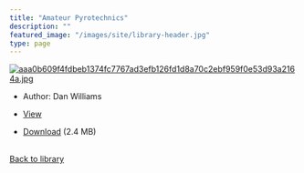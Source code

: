```yaml
---
title: "Amateur Pyrotechnics"
description: ""
featured_image: "/images/site/library-header.jpg"
type: page
---
```


<a href="" target="_blank">![aaa0b609f4fdbeb1374fc7767ad3efb126fd1d8a70c2ebf959f0e53d93a2164a.jpg](/images/library/aaa0b609f4fdbeb1374fc7767ad3efb126fd1d8a70c2ebf959f0e53d93a2164a.jpg)</a>
* Author: Dan Williams
* <a href="" target="_blank">View</a>

* [Download]() (2.4 MB)

<br />[Back to library](/library/)
